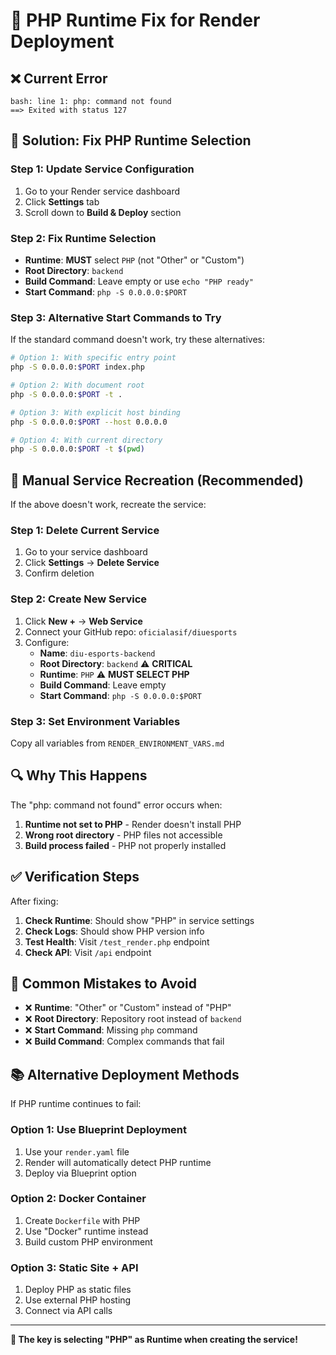 # 🚨 PHP Runtime Fix for Render Deployment

## ❌ Current Error
```
bash: line 1: php: command not found
==> Exited with status 127
```

## 🔧 Solution: Fix PHP Runtime Selection

### Step 1: Update Service Configuration
1. Go to your Render service dashboard
2. Click **Settings** tab
3. Scroll down to **Build & Deploy** section

### Step 2: Fix Runtime Selection
- **Runtime**: **MUST** select `PHP` (not "Other" or "Custom")
- **Root Directory**: `backend`
- **Build Command**: Leave empty or use `echo "PHP ready"`
- **Start Command**: `php -S 0.0.0.0:$PORT`

### Step 3: Alternative Start Commands to Try
If the standard command doesn't work, try these alternatives:

```bash
# Option 1: With specific entry point
php -S 0.0.0.0:$PORT index.php

# Option 2: With document root
php -S 0.0.0.0:$PORT -t .

# Option 3: With explicit host binding
php -S 0.0.0.0:$PORT --host 0.0.0.0

# Option 4: With current directory
php -S 0.0.0.0:$PORT -t $(pwd)
```

## 🚀 Manual Service Recreation (Recommended)

If the above doesn't work, recreate the service:

### Step 1: Delete Current Service
1. Go to your service dashboard
2. Click **Settings** → **Delete Service**
3. Confirm deletion

### Step 2: Create New Service
1. Click **New +** → **Web Service**
2. Connect your GitHub repo: `oficialasif/diuesports`
3. Configure:
   - **Name**: `diu-esports-backend`
   - **Root Directory**: `backend` ⚠️ **CRITICAL**
   - **Runtime**: `PHP` ⚠️ **MUST SELECT PHP**
   - **Build Command**: Leave empty
   - **Start Command**: `php -S 0.0.0.0:$PORT`

### Step 3: Set Environment Variables
Copy all variables from `RENDER_ENVIRONMENT_VARS.md`

## 🔍 Why This Happens

The "php: command not found" error occurs when:
1. **Runtime not set to PHP** - Render doesn't install PHP
2. **Wrong root directory** - PHP files not accessible
3. **Build process failed** - PHP not properly installed

## ✅ Verification Steps

After fixing:

1. **Check Runtime**: Should show "PHP" in service settings
2. **Check Logs**: Should show PHP version info
3. **Test Health**: Visit `/test_render.php` endpoint
4. **Check API**: Visit `/api` endpoint

## 🚨 Common Mistakes to Avoid

- ❌ **Runtime**: "Other" or "Custom" instead of "PHP"
- ❌ **Root Directory**: Repository root instead of `backend`
- ❌ **Start Command**: Missing `php` command
- ❌ **Build Command**: Complex commands that fail

## 📚 Alternative Deployment Methods

If PHP runtime continues to fail:

### Option 1: Use Blueprint Deployment
1. Use your `render.yaml` file
2. Render will automatically detect PHP runtime
3. Deploy via Blueprint option

### Option 2: Docker Container
1. Create `Dockerfile` with PHP
2. Use "Docker" runtime instead
3. Build custom PHP environment

### Option 3: Static Site + API
1. Deploy PHP as static files
2. Use external PHP hosting
3. Connect via API calls

---

**🎯 The key is selecting "PHP" as Runtime when creating the service!**
